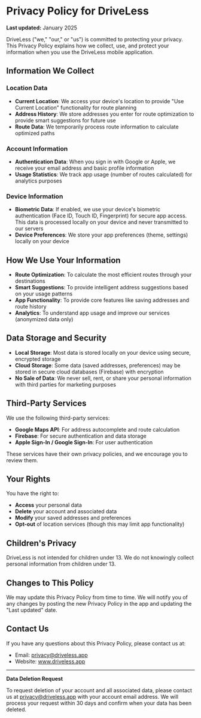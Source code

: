 # Privacy Policy for DriveLess

**Last updated:** January 2025

DriveLess ("we," "our," or "us") is committed to protecting your privacy. This Privacy Policy explains how we collect, use, and protect your information when you use the DriveLess mobile application.

## Information We Collect

### Location Data
- **Current Location**: We access your device's location to provide "Use Current Location" functionality for route planning
- **Address History**: We store addresses you enter for route optimization to provide smart suggestions for future use
- **Route Data**: We temporarily process route information to calculate optimized paths

### Account Information
- **Authentication Data**: When you sign in with Google or Apple, we receive your email address and basic profile information
- **Usage Statistics**: We track app usage (number of routes calculated) for analytics purposes

### Device Information
- **Biometric Data**: If enabled, we use your device's biometric authentication (Face ID, Touch ID, Fingerprint) for secure app access. This data is processed locally on your device and never transmitted to our servers
- **Device Preferences**: We store your app preferences (theme, settings) locally on your device

## How We Use Your Information

- **Route Optimization**: To calculate the most efficient routes through your destinations
- **Smart Suggestions**: To provide intelligent address suggestions based on your usage patterns
- **App Functionality**: To provide core features like saving addresses and route history
- **Analytics**: To understand app usage and improve our services (anonymized data only)

## Data Storage and Security

- **Local Storage**: Most data is stored locally on your device using secure, encrypted storage
- **Cloud Storage**: Some data (saved addresses, preferences) may be stored in secure cloud databases (Firebase) with encryption
- **No Sale of Data**: We never sell, rent, or share your personal information with third parties for marketing purposes

## Third-Party Services

We use the following third-party services:
- **Google Maps API**: For address autocomplete and route calculation
- **Firebase**: For secure authentication and data storage
- **Apple Sign-In / Google Sign-In**: For user authentication

These services have their own privacy policies, and we encourage you to review them.

## Your Rights

You have the right to:
- **Access** your personal data
- **Delete** your account and associated data
- **Modify** your saved addresses and preferences
- **Opt-out** of location services (though this may limit app functionality)

## Children's Privacy

DriveLess is not intended for children under 13. We do not knowingly collect personal information from children under 13.

## Changes to This Policy

We may update this Privacy Policy from time to time. We will notify you of any changes by posting the new Privacy Policy in the app and updating the "Last updated" date.

## Contact Us

If you have any questions about this Privacy Policy, please contact us at:
- Email: privacy@driveless.app
- Website: www.driveless.app

---

**Data Deletion Request**

To request deletion of your account and all associated data, please contact us at privacy@driveless.app with your account email address. We will process your request within 30 days and confirm when your data has been deleted.